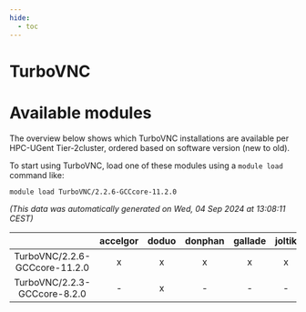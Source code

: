 ```yaml
---
hide:
  - toc
---
```


TurboVNC
========

# Available modules


The overview below shows which TurboVNC installations are available per HPC-UGent Tier-2cluster, ordered based on software version (new to old).

To start using TurboVNC, load one of these modules using a `module load` command like:

```shell
module load TurboVNC/2.2.6-GCCcore-11.2.0
```

*(This data was automatically generated on Wed, 04 Sep 2024 at 13:08:11 CEST)*  

| |accelgor|doduo|donphan|gallade|joltik|shinx|skitty|
| :---: | :---: | :---: | :---: | :---: | :---: | :---: | :---: |
|TurboVNC/2.2.6-GCCcore-11.2.0|x|x|x|x|x|-|x|
|TurboVNC/2.2.3-GCCcore-8.2.0|-|x|-|-|-|-|-|
